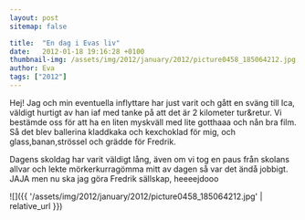 ```yaml
---
layout: post
sitemap: false

title:  "En dag i Evas liv"
date:   2012-01-18 19:16:28 +0100
thumbnail-img: /assets/img/2012/january/2012/picture0458_185064212.jpg
author: Eva
tags: ["2012"]
---
```


Hej! Jag och min eventuella inflyttare har just varit och gått en sväng till Ica, väldigt hurtigt av han iaf med tanke på att det är 2 kilometer tur&retur. Vi bestämde oss för att ha en liten myskväll med lite gotthaaa och nån bra film. Så det blev ballerina kladdkaka och kexchoklad för mig, och glass,banan,strössel och grädde för Fredrik. 




Dagens skoldag har varit väldigt lång, även om vi tog en paus från skolans allvar och lekte mörkerkurragömma mitt av dagen så var det ändå jobbigt. JAJA men nu ska jag göra Fredrik sällskap, heeeejdooo

![]({{ '/assets/img/2012/january/2012/picture0458_185064212.jpg'  | relative_url }})


